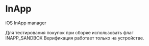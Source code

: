 InApp
=====

iOS InApp manager

Для тестирования покупок при сборке использовать флаг INAPP_SANDBOX
Верификация работает только на устройстве.
